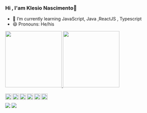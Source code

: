 ### Hi , I'am Klesio Nascimento👋


- 🌱 I’m currently learning JavaScript, Java ,ReactJS , Typescript
- 😄 Pronouns: He/his

<div>
   <a href="https://github.com/klsio22">
   <img height="180em" src="https://github-readme-stats.vercel.app/api?username=klsio22&show_icons=true&theme=dark&include_all_commits=true&count_private=true"/>
   <img height="180em" src="https://github-readme-stats.vercel.app/api/top-langs/?username=klsio22&layout=compact&langs_count=7&theme=dark"/>
 </div>
  
<div style="display: inline_block"><br>
   
   <img align="left" height="20" src="https://cdn.jsdelivr.net/gh/devicons/devicon/icons/typescript/typescript-original.svg" />
   <img align="left" height="20" src="https://cdn.jsdelivr.net/gh/devicons/devicon/icons/nodejs/nodejs-original.svg" />
   <img align="left" height="20" src="https://cdn.jsdelivr.net/gh/devicons/devicon/icons/javascript/javascript-original.svg" />
   <img align="left" height="20" src="https://cdn.jsdelivr.net/gh/devicons/devicon/icons/react/react-original.svg" />
   <img align="left" height="20" src="https://cdn.jsdelivr.net/gh/devicons/devicon/icons/linux/linux-original.svg" />
   <img align="left" height="20" src="https://cdn.jsdelivr.net/gh/devicons/devicon/icons/java/java-original.svg" />
   
 </div>
  
##

  <div>
    <a href="https://www.instagram.com/nklesio/" target="_blank"><img
        src="https://img.shields.io/badge/-Instagram-%23E4405F?style=for-the-badge&logo=instagram&logoColor=white"
        target="_blank"></a>
    <a href="https://www.linkedin.com/in/kl%C3%A9sio-ant%C3%B4nio-do-nascimento-767081204/" target="_blank"><img
        src="https://img.shields.io/badge/-LinkedIn-%230077B5?style=for-the-badge&logo=linkedin&logoColor=white"
        target="_blank"></a>
  </div>
  
  

